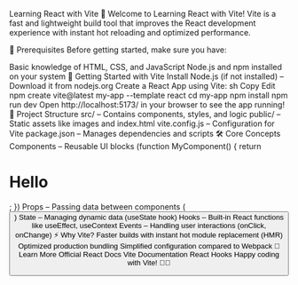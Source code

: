 Learning React with Vite 🚀
Welcome to Learning React with Vite! Vite is a fast and lightweight build tool that improves the React development experience with instant hot reloading and optimized performance.

📌 Prerequisites
Before getting started, make sure you have:

Basic knowledge of HTML, CSS, and JavaScript
Node.js and npm installed on your system
🚀 Getting Started with Vite
Install Node.js (if not installed) – Download it from nodejs.org
Create a React App using Vite:
sh
Copy
Edit
npm create vite@latest my-app --template react
cd my-app
npm install
npm run dev
Open http://localhost:5173/ in your browser to see the app running!
📂 Project Structure
src/ – Contains components, styles, and logic
public/ – Static assets like images and index.html
vite.config.js – Configuration for Vite
package.json – Manages dependencies and scripts
🛠 Core Concepts
Components – Reusable UI blocks (function MyComponent() { return <h1>Hello</h1>; })
Props – Passing data between components (<Button color="blue" />)
State – Managing dynamic data (useState hook)
Hooks – Built-in React functions like useEffect, useContext
Events – Handling user interactions (onClick, onChange)
⚡ Why Vite?
Faster builds with instant hot module replacement (HMR)
Optimized production bundling
Simplified configuration compared to Webpack
📖 Learn More
Official React Docs
Vite Documentation
React Hooks
Happy coding with Vite! 🚀🎉